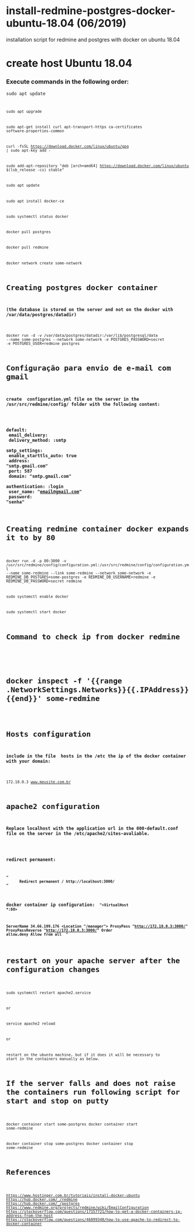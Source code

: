 # install-redmine-postgres-docker-ubuntu-18.04 (06/2019)
 installation script for redmine and postgres with docker on ubuntu 18.04


<h1>create host Ubuntu 18.04</h1>

<h3>Execute commands in the following order:</h3>


<code>sudo apt update<code>

sudo apt upgrade

sudo apt-get install  curl apt-transport-https ca-certificates software-properties-common

curl -fsSL https://download.docker.com/linux/ubuntu/gpg | sudo apt-key add -

sudo add-apt-repository "deb [arch=amd64] https://download.docker.com/linux/ubuntu $(lsb_release -cs) stable"

sudo apt update

sudo apt install docker-ce

sudo systemctl status docker

docker pull postgres

docker pull redmine

docker network create some-network

  
<h1>Creating postgres docker container</h1>
<h3>(the database is stored on the server and not on the docker with  /var/data/postgres/datadir)</h3>


docker run -d -v /var/data/postgres/datadir:/var/lib/postgresql/data --name some-postgres --network some-network -e POSTGRES_PASSWORD=secret -e POSTGRES_USER=redmine postgres


<h1>Configuração para envio de e-mail com gmail</h1>
<h3>create  configuration.yml file on the server in the  /usr/src/redmine/config/ folder with the following content:<h3>


default:<br/>
	email_delivery:<br/>
	delivery_method: :smtp<br/>
	smtp_settings:<br/>
      	enable_starttls_auto: true<br/>
      	address: "smtp.gmail.com"<br/> 
     	port: 587<br/>
    	domain: "smtp.gmail.com"<br/>
     	authentication: :login<br/>
      	user_name: "email@gmail.com" <br/>
      	password: "senha"<br/>


<h1>Creating redmine container docker expands it to by 80</h1>   


docker run -d -p 80:3000 -v /usr/src/redmine/config/configuration.yml:/usr/src/redmine/config/configuration.yml --name some-redmine --link some-redmine --network some-network -e REDMINE_DB_POSTGRES=some-postgres -e REDMINE_DB_USERNAME=redmine -e REDMINE_DB_PASSWORD=secret redmine

sudo systemctl enable docker

sudo systemctl start docker


<h1>Command to check ip from docker redmine<h1>


docker inspect -f '{{range .NetworkSettings.Networks}}{{.IPAddress}}{{end}}' some-redmine

<h1>Hosts configuration</h1>
<h3>include in the file  hosts in the /etc the ip of the docker container with your domain:</h3>


172.18.0.3	www.meusite.com.br


<h1>apache2 configuration</h1>
<h3>Replace localhost with the application url in the 000-default.conf file on the server in the /etc/apache2/sites-avaliable.<h3>


redirect permanent:

<code>
"<VirtualHost *:80>
      Redirect permanent / http://localhost:3000/
</VirtualHost>"
</code>

docker container ip configuration:
<code>
"<VirtualHost *:80>
	
  ServerName 34.66.109.176
  <Location "/manager">
      ProxyPass "http://172.18.0.3:3000/"
      ProxyPassReverse "http://172.18.0.3:3000/"
      Order allow,deny
      Allow from all
  </Location>
</VirtualHost>"
</code>

<h1>restart on your apache server after the configuration changes</h1>


sudo systemctl restart apache2.service

or

service apache2 reload

or

restart on the ubunto machine, but if it does it will be necessary to start in the containers manually as below.


<h1>If the server falls and does not raise the containers run following script for start and stop on putty </h1>


docker container start some-postgres
docker container start some-redmine

docker container stop some-postgres
docker container stop some-redmine


<h1>References</h1>


https://www.hostinger.com.br/tutoriais/install-docker-ubuntu
https://hub.docker.com/_/redmine
https://hub.docker.com/_/postgres
https://www.redmine.org/projects/redmine/wiki/EmailConfiguration
https://stackoverflow.com/questions/17157721/how-to-get-a-docker-containers-ip-address-from-the-host
https://stackoverflow.com/questions/46099348/how-to-use-apache-to-redirect-to-docker-container
